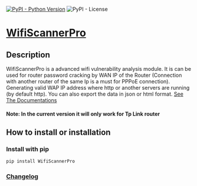 [![PyPI - Python Version](https://img.shields.io/pypi/pyversions/WifiScannerPro)](http://www.python.org) ![PyPI - License](https://img.shields.io/pypi/l/WifiScannerPro)
# [WifiScannerPro](https://github.com/Tonmoy-abc/WifiScanner/)

## Description

WifiScannerPro is a advanced wifi vulnerability analysis module. It is can be used for router password cracking by WAN IP of the Router (Connection with another router of the same Ip is a must for PPPoE connection). Generating valid WAP IP address where http or another servers are running (by default http). You can also export the data in json or html format. [See The Documentations](https://github.com/Tonmoy-abc/WifiScanner/blob/main/md/uses.md)

#### Note: In the current version it will only work for Tp Link router

## How to install or installation
### Install with pip
```bash
pip install WifiScannerPro
```
### [Changelog](https://github.com/Tonmoy-abc/WifiScanner/blob/main/CHANGELOG.md)

